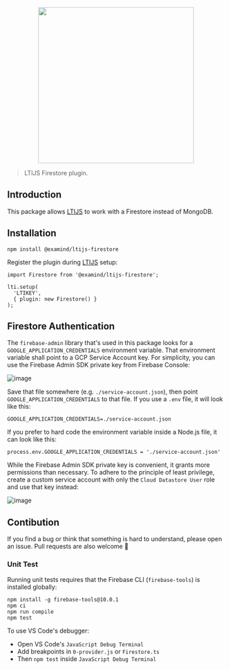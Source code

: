 <div align="center">
	<br>
	<br>
	<a href="https://cvmcosta.github.io/ltijs"><img width="360" src="https://raw.githubusercontent.com/Cvmcosta/ltijs/master/docs/logo-300.svg"></img></a>
</div>

> LTIJS Firestore plugin.

## Introduction

This package allows [LTIJS](https://cvmcosta.github.io/ltijs) to work with a Firestore instead of MongoDB.

## Installation

```
npm install @examind/ltijs-firestore
```

Register the plugin during [LTIJS](https://cvmcosta.github.io/ltijs) setup:

```
import Firestore from '@examind/ltijs-firestore';

lti.setup(
  'LTIKEY',
  { plugin: new Firestore() }
);

```

## Firestore Authentication

The `firebase-admin` library that's used in this package looks for a `GOOGLE_APPLICATION_CREDENTIALS` environment variable. That environment variable shall point to a GCP Service Account key. For simplicity, you can use the Firebase Admin SDK private key from Firebase Console:

![image](https://user-images.githubusercontent.com/504505/153650439-8940aa08-695d-4d4d-b4d2-55c28fe0c7c7.png)

Save that file somewhere (e.g. `./service-account.json`), then point `GOOGLE_APPLICATION_CREDENTIALS` to that file. If you use a `.env` file, it will look like this:

```
GOOGLE_APPLICATION_CREDENTIALS=./service-account.json
```

If you prefer to hard code the environment variable inside a Node.js file, it can look like this:

```
process.env.GOOGLE_APPLICATION_CREDENTIALS = './service-account.json'
```

While the Firebase Admin SDK private key is convenient, it grants more permissions than necessary. To adhere to the principle of least privilege, create a custom service account with only the `Cloud Datastore User` role and use that key instead:

![image](https://user-images.githubusercontent.com/504505/153652016-977bc74b-2707-4756-9d7e-16e2f8b4bf70.png)

## Contibution

If you find a bug or think that something is hard to understand, please open an issue. Pull requests are also welcome 🙂

### Unit Test

Running unit tests requires that the Firebase CLI (`firebase-tools`) is installed globally:

```
npm install -g firebase-tools@10.0.1
npm ci
npm run compile
npm test
```

To use VS Code's debugger:

- Open VS Code's `JavaScript Debug Terminal`
- Add breakpoints in `0-provider.js` or `Firestore.ts`
- Then `npm test` inside `JavaScript Debug Terminal`
